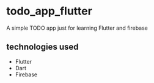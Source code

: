 # todo_app_flutter
A simple TODO app just for learning Flutter and firebase

## technologies used
- Flutter
- Dart
- Firebase

